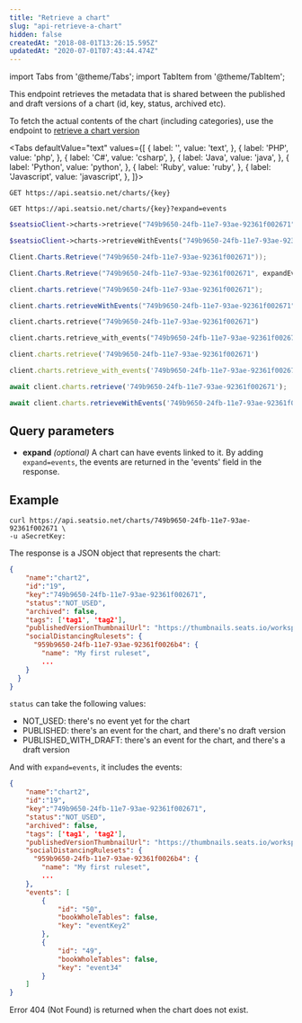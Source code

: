 ```yaml
---
title: "Retrieve a chart"
slug: "api-retrieve-a-chart"
hidden: false
createdAt: "2018-08-01T13:26:15.595Z"
updatedAt: "2020-07-01T07:43:44.474Z"
---
```


import Tabs from '@theme/Tabs';
import TabItem from '@theme/TabItem';

This endpoint retrieves the metadata that is shared between the published and draft versions of a chart (id, key, status, archived etc).

To fetch the actual contents of the chart (including categories), use the endpoint to [retrieve a chart version](https://docs.seats.io/docs/api-retrieve-a-chart-version)


<Tabs 
  defaultValue="text"
  values={[
{ label: '', value: 'text', },
{ label: 'PHP', value: 'php', },
{ label: 'C#', value: 'csharp', },
{ label: 'Java', value: 'java', },
{ label: 'Python', value: 'python', },
{ label: 'Ruby', value: 'ruby', },
{ label: 'Javascript', value: 'javascript', },
]}>
<TabItem value='text'>

```text
GET https://api.seatsio.net/charts/{key}

GET https://api.seatsio.net/charts/{key}?expand=events
```

</TabItem>
<TabItem value='php'>

```php
$seatsioClient->charts->retrieve("749b9650-24fb-11e7-93ae-92361f002671");

$seatsioClient->charts->retrieveWithEvents("749b9650-24fb-11e7-93ae-92361f002671");
```

</TabItem>
<TabItem value='csharp'>

```csharp
Client.Charts.Retrieve("749b9650-24fb-11e7-93ae-92361f002671"));

Client.Charts.Retrieve("749b9650-24fb-11e7-93ae-92361f002671", expandEvents: true));
```

</TabItem>
<TabItem value='java'>

```java
client.charts.retrieve("749b9650-24fb-11e7-93ae-92361f002671");

client.charts.retrieveWithEvents("749b9650-24fb-11e7-93ae-92361f002671");
```

</TabItem>
<TabItem value='python'>

```python
client.charts.retrieve("749b9650-24fb-11e7-93ae-92361f002671")

client.charts.retrieve_with_events("749b9650-24fb-11e7-93ae-92361f002671")
```

</TabItem>
<TabItem value='ruby'>

```ruby
client.charts.retrieve('749b9650-24fb-11e7-93ae-92361f002671')

client.charts.retrieve_with_events('749b9650-24fb-11e7-93ae-92361f002671')
```

</TabItem>
<TabItem value='javascript'>

```javascript
await client.charts.retrieve('749b9650-24fb-11e7-93ae-92361f002671');

await client.charts.retrieveWithEvents('749b9650-24fb-11e7-93ae-92361f002671');
```

</TabItem>
</Tabs>



## Query parameters
* **expand** *(optional)*
A chart can have events linked to it. By adding `expand=events`, the events are returned in the 'events' field in the response. 
## Example

```curl
curl https://api.seatsio.net/charts/749b9650-24fb-11e7-93ae-92361f002671 \
-u aSecretKey:
```
The response is a JSON object that represents the chart:
```json
{
    "name":"chart2",
    "id":"19",
    "key":"749b9650-24fb-11e7-93ae-92361f002671",
    "status":"NOT_USED",
    "archived": false,
    "tags": ['tag1', 'tag2'],
    "publishedVersionThumbnailUrl": "https://thumbnails.seats.io/workspaceKey/.../published/.../thumbnail",
    "socialDistancingRulesets": {
      "959b9650-24fb-11e7-93ae-92361f0026b4": {
        "name": "My first ruleset",
        ...
    }
  }
}
```
`status` can take the following values:
- NOT_USED: there's no event yet for the chart
- PUBLISHED: there's an event for the chart, and there's no draft version
- PUBLISHED_WITH_DRAFT: there's an event for the chart, and there's a draft version

And with `expand=events`, it includes the events:
```json
{
    "name":"chart2",
    "id":"19",
    "key":"749b9650-24fb-11e7-93ae-92361f002671",
    "status":"NOT_USED",
    "archived": false,
    "tags": ['tag1', 'tag2'],
    "publishedVersionThumbnailUrl": "https://thumbnails.seats.io/workspaceKey/.../published/.../thumbnail",
    "socialDistancingRulesets": {
      "959b9650-24fb-11e7-93ae-92361f0026b4": {
        "name": "My first ruleset",
        ...
    },
    "events": [
        {
            "id": "50",
            "bookWholeTables": false,
            "key": "eventKey2"
        },
        {
            "id": "49",
            "bookWholeTables": false,
            "key": "event34"
        }
    ]
}
```
Error 404 (Not Found) is returned when the chart does not exist.
